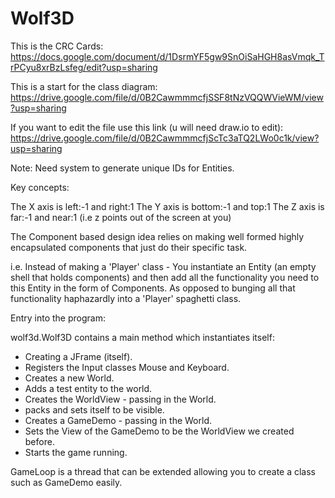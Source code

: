 Wolf3D
==========
This is the CRC Cards:
https://docs.google.com/document/d/1DsrmYF5gw9SnOiSaHGH8asVmqk_TrPCyu8xrBzLsfeg/edit?usp=sharing

This is a start for the class diagram:
https://drive.google.com/file/d/0B2CawmmmcfjSSF8tNzVQQWVieWM/view?usp=sharing

If you want to edit the file use this link (u will need draw.io to edit):
https://drive.google.com/file/d/0B2CawmmmcfjScTc3aTQ2LWo0c1k/view?usp=sharing

Note: Need system to generate unique IDs for Entities.

Key concepts:

  The X axis is left:-1 and right:1
  The Y axis is bottom:-1 and top:1
  The Z axis is far:-1 and near:1 (i.e z points out of the screen at you)
  
  The Component based design idea relies on making well formed 
    highly encapsulated components that just do their specific task.
  
  i.e. Instead of making a 'Player' class - You instantiate an Entity 
    (an empty shell that holds components) and then add all the functionality
    you need to this Entity in the form of Components. As opposed to bunging
    all that functionality haphazardly into a 'Player' spaghetti class.

Entry into the program:

wolf3d.Wolf3D contains a main method which instantiates itself:
 - Creating a JFrame (itself).
 - Registers the Input classes Mouse and Keyboard.
 - Creates a new World.
 - Adds a test entity to the world.
 - Creates the WorldView - passing in the World.
 - packs and sets itself to be visible.
 - Creates a GameDemo - passing in the World.
 - Sets the View of the GameDemo to be the WorldView we created before.
 - Starts the game running.

GameLoop is a thread that can be extended allowing you to create a class such as GameDemo easily.
